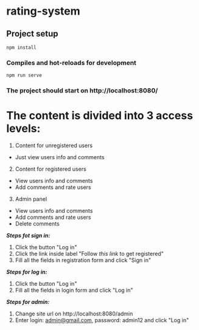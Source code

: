 # rating-system

## Project setup
```
npm install
```

### Compiles and hot-reloads for development
```
npm run serve
```

### The project should start on http://localhost:8080/ 


# The content is divided into 3 access levels:

1. Content for unregistered users
  - Just view users info and comments
2. Content for registered users
  - View users info and comments
  - Add comments and rate users
3. Admin panel
  - View users info and comments
  - Add comments and rate users
  - Delete comments

***Steps fot sign in:***
1. Click the button "Log in"
2. Click the link inside label "Follow *this link* to get registered"
3. Fill all the fields in registration form and click "Sign in"

***Steps for log in:***
1. Click the button "Log in"
2. Fill all the fields in login form and click "Log in"

***Steps for admin:***
1. Change site url on http://localhost:8080/admin
2. Enter login: admin@gmail.com, password: admin12 and click "Log in"
